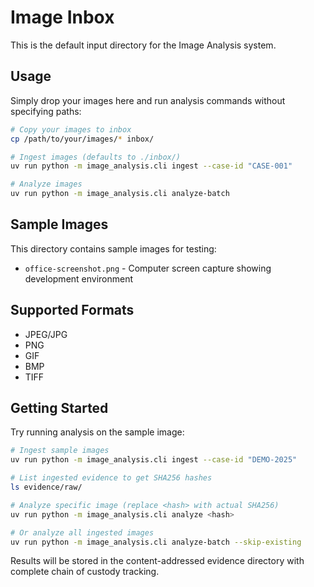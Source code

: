 # Image Inbox

This is the default input directory for the Image Analysis system.

## Usage

Simply drop your images here and run analysis commands without specifying paths:

```bash
# Copy your images to inbox
cp /path/to/your/images/* inbox/

# Ingest images (defaults to ./inbox/)
uv run python -m image_analysis.cli ingest --case-id "CASE-001"

# Analyze images
uv run python -m image_analysis.cli analyze-batch
```

## Sample Images

This directory contains sample images for testing:

- `office-screenshot.png` - Computer screen capture showing development environment

## Supported Formats

- JPEG/JPG
- PNG
- GIF
- BMP
- TIFF

## Getting Started

Try running analysis on the sample image:

```bash
# Ingest sample images
uv run python -m image_analysis.cli ingest --case-id "DEMO-2025"

# List ingested evidence to get SHA256 hashes
ls evidence/raw/

# Analyze specific image (replace <hash> with actual SHA256)
uv run python -m image_analysis.cli analyze <hash>

# Or analyze all ingested images
uv run python -m image_analysis.cli analyze-batch --skip-existing
```

Results will be stored in the content-addressed evidence directory with complete chain of custody tracking.